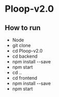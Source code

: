 # Ploop-v2.0

## How to run
- Node
- git clone 
- cd Ploop-v2.0
- cd backend 
- npm install --save
- npm start 
- cd .. 
- cd frontend 
- npm install --save
- npm start
